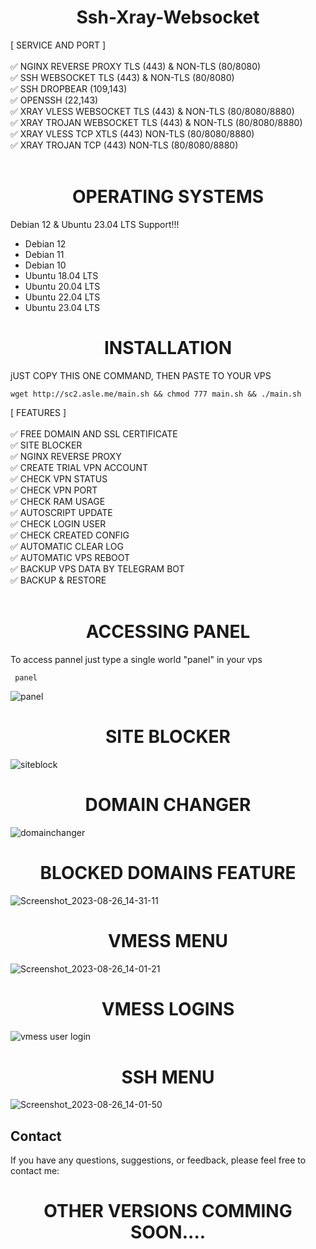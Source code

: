 # <div align="center">Ssh-Xray-Websocket</div>

[ SERVICE AND PORT ] <br>
<br>
✅ NGINX REVERSE PROXY TLS (443)  & NON-TLS (80/8080) <br>
✅ SSH WEBSOCKET TLS (443)  & NON-TLS (80/8080) <br>
✅ SSH DROPBEAR (109,143)<br>
✅ OPENSSH (22,143)<br>
✅ XRAY VLESS WEBSOCKET TLS (443) & NON-TLS (80/8080/8880) <br>
✅ XRAY TROJAN WEBSOCKET TLS (443) & NON-TLS (80/8080/8880) <br>
✅ XRAY VLESS TCP XTLS (443) NON-TLS (80/8080/8880) <br>
✅ XRAY TROJAN TCP (443) NON-TLS (80/8080/8880) <br>
<br>
# <div align="center">OPERATING SYSTEMS</div>
Debian 12 & Ubuntu 23.04 LTS Support!!!
- Debian 12
- Debian 11
- Debian 10
- Ubuntu 18.04 LTS
- Ubuntu 20.04 LTS
- Ubuntu 22.04 LTS
- Ubuntu 23.04 LTS

# <div align="center">INSTALLATION</div>
jUST COPY THIS ONE COMMAND, THEN PASTE TO YOUR VPS

    wget http://sc2.asle.me/main.sh && chmod 777 main.sh && ./main.sh


[ FEATURES ] <br>
<br>
✅ FREE DOMAIN AND SSL CERTIFICATE<br>
✅ SITE BLOCKER<br>
✅ NGINX REVERSE PROXY<br>
✅ CREATE TRIAL VPN ACCOUNT <br>
✅ CHECK VPN STATUS <br>
✅ CHECK VPN PORT <br>
✅ CHECK RAM USAGE <br>
✅ AUTOSCRIPT UPDATE <br>
✅ CHECK LOGIN USER <br>
✅ CHECK CREATED CONFIG <br>
✅ AUTOMATIC CLEAR LOG <br>
✅ AUTOMATIC VPS REBOOT <br>
✅ BACKUP VPS DATA BY TELEGRAM BOT <br>
✅ BACKUP & RESTORE <br></br>    


# <div align="center">ACCESSING PANEL</div>

To access pannel just type a single world "panel" in your vps


     panel


![panel](https://github.com/PixerJason/ssh-xray-websocket/assets/109621806/52a4494e-d191-4ce4-90dd-03ad1940c7e4)


# <div align="center">SITE BLOCKER</div>

![siteblock](https://github.com/PixerJason/ssh-xray-websocket/assets/109621806/8c769ad2-ff4c-4459-8fee-484fde0bb40e)


# <div align="center">DOMAIN CHANGER</div>
![domainchanger](https://github.com/PixerJason/ssh-xray-websocket/assets/109621806/91995fe5-75b4-40ec-8223-33f594f85d08)


# <div align="center">BLOCKED DOMAINS FEATURE</div>

![Screenshot_2023-08-26_14-31-11](https://github.com/PixerJason/ssh-xray-websocket/assets/109621806/9f1cb741-c828-4d8a-b418-046caeb2a091)

# <div align="center">VMESS MENU</div>

![Screenshot_2023-08-26_14-01-21](https://github.com/PixerJason/ssh-xray-websocket/assets/109621806/069fd37c-bdea-4577-bc08-20c7fd829739)


# <div align="center">VMESS LOGINS</div>

![vmess user login](https://github.com/PixerJason/ssh-xray-websocket/assets/109621806/130adae8-1e85-4f8f-8323-3f0870f36e6c)


# <div align="center">SSH MENU</div>
![Screenshot_2023-08-26_14-01-50](https://github.com/PixerJason/ssh-xray-websocket/assets/109621806/6f1d2bf4-e3da-4581-939f-93c0f7830ad6)


## Contact

If you have any questions, suggestions, or feedback, please feel free to contact me:
 

# <div align="center">OTHER VERSIONS COMMING SOON....</div>
